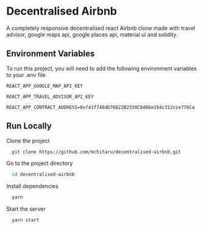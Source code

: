 
# Decentralised Airbnb

 A completely responsive decentralised react Airbnb clone made with travel advisor, google maps api, google places api, material ui and solidity.

## Environment Variables

To run this project, you will need to add the following environment variables to your .env file

`REACT_APP_GOOGLE_MAP_API_KEY`

`REACT_APP_TRAVEL_ADVISOR_API_KEY`

`REACT_APP_CONTRACT_ADDRESS=0xf41f748dD76822B2550C8d66e164c312cce776Ca`


## Run Locally

Clone the project

```bash
  git clone https://github.com/mchitaru/decentralised-airbnb.git
```

Go to the project directory

```bash
  cd decentralised-airbnb
```

Install dependencies

```bash
  yarn
```

Start the server

```bash
  yarn start
```

